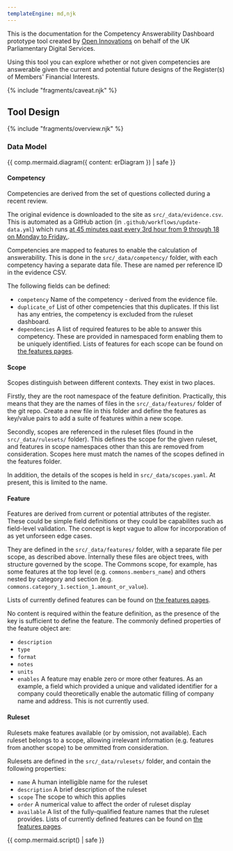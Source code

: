 ```yaml
---
templateEngine: md,njk
---
```


This is the documentation for the Competency Answerability Dashboard prototype tool created by
[Open Innovations](https://open-innovations.org) on behalf of the UK Parliamentary Digital Services.

Using this tool you can explore whether or not given competencies are answerable given the current and
potential future designs of the Register(s) of Members' Financial Interests.

<html>{% include "fragments/caveat.njk" %}</html>

## Tool Design

<html>{% include "fragments/overview.njk" %}</html>

### Data Model

<html>{{ comp.mermaid.diagram({ content: erDiagram }) | safe }}</html>

#### Competency

Competencies are derived from the set of questions collected during a recent review.

The original evidence is downloaded to the site as `src/_data/evidence.csv`.
This is automated as a GitHub action (in `.github/workflows/update-data.yml`) which runs
[at 45 minutes past every 3rd hour from 9 through 18 on Monday to Friday.](https://crontab.guru/#45_9-18/3_*_*_1-5).

Competencies are mapped to features to enable the calculation of answerability.
This is done in the `src/_data/competency/` folder, with each competency having a separate data file.
These are named per reference ID in the evidence CSV.

The following fields can be defined:

* `competency` Name of the competency - derived from the evidence file.
* `duplicate_of` List of other competencies that this duplicates.
  If this list has any entries, the competency is excluded from the ruleset dashboard.
* `dependencies` A list of required features to be able to answer this competency.
  These are provided in namespaced form enabling them to be uniquely identified.
  Lists of features for each scope can be found on [the features pages](/features/).

#### Scope

Scopes distinguish between different contexts.
They exist in two places.

Firstly, they are the root namespace of the feature definition.
Practically, this means that they are the names of files in the `src/_data/features/` folder of the git repo.
Create a new file in this folder and define the features as key/value pairs to add a suite of features within a new scope.

Secondly, scopes are referenced in the ruleset files (found in the `src/_data/rulesets/` folder).
This defines the scope for the given ruleset, and features in scope namespaces other than this are removed from consideration.
Scopes here must match the names of the scopes defined in the features folder.

In addition, the details of the scopes is held in `src/_data/scopes.yaml`. At present, this is limited to the name.

#### Feature

Features are derived from current or potential attributes of the register.
These could be simple field definitions or they could be capabilites such as field-level validation.
The concept is kept vague to allow for incorporation of as yet unforseen edge cases.

They are defined in the `src/_data/features/` folder, with a separate file per scope, as described above.
Internally these files are object trees, with structure governed by the scope.
The Commons scope, for example, has some features at the top level (e.g. `commons.members_name`)
and others nested by category and section (e.g. `commons.category_1.section_1.amount_or_value`).

Lists of currently defined features can be found on [the features pages](/features/).

No content is required within the feature definition, as the presence of the key is sufficient to define the feature.
The commonly defined properties of the feature object are:

* `description`
* `type`
* `format`
* `notes`
* `units`
* `enables` A feature may enable zero or more other features. As an example, a field which provided
  a unique and validated identifier for a company could theoretically enable the automatic filling of
  company name and address. This is not currently used.

#### Ruleset

Rulesets make features available (or by omission, not available).
Each ruleset belongs to a scope, allowing irrelevant information (e.g. features from another scope) to be ommitted from consideration.

Rulesets are defined in the `src/_data/rulesets/` folder, and contain the following properties:

* `name` A human intelligible name for the ruleset
* `description` A brief description of the ruleset
* `scope` The scope to which this applies
* `order` A numerical value to affect the order of ruleset display
* `available` A list of the fully-qualified feature names that the ruleset provides.
  Lists of currently defined features can be found on [the features pages](/features/).

<html>{{ comp.mermaid.script() | safe }}</html>
